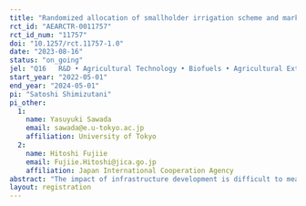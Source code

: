 ```yaml
---
title: "Randomized allocation of smallholder irrigation scheme and market-oriented agricultural extension intervention in Zambia. "
rct_id: "AEARCTR-0011757"
rct_id_num: "11757"
doi: "10.1257/rct.11757-1.0"
date: "2023-08-16"
status: "on_going"
jel: "Q16	R&D • Agricultural Technology • Biofuels • Agricultural Extension Services"
start_year: "2022-05-01"
end_year: "2024-05-01"
pi: "Satoshi Shimizutani"
pi_other:
  1:
    name: Yasuyuki Sawada
    email: sawada@e.u-tokyo.ac.jp
    affiliation: University of Tokyo
  2:
    name: Hitoshi Fujiie
    email: Fujiie.Hitoshi@jica.go.jp
    affiliation: Japan International Cooperation Agency
abstract: "The impact of infrastructure development is difficult to measure because of its innate nature of non-randomness. We examine the impact of smallholder irrigation scheme by assigning farmer groups randomly to make a causal inference on livelihood of smallholder farmers. Moreover, a half of farmer groups which are randomized assigned among the treatment group receive market-oriented agricultural extension too. This study reveals the relative impact of infrastructure (hardware) and agricultural extension (software). This study stands out as an exceptionally rare evaluation of an infrastructure project based on randomized controlled trials (RCTs). As far as we know, it's also the pioneering RCT conducted for an irrigation project."
layout: registration
---
```


